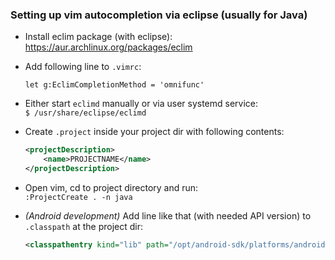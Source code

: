 ### Setting up vim autocompletion via eclipse (usually for Java)

* Install eclim package (with eclipse):  
  https://aur.archlinux.org/packages/eclim
* Add following line to `.vimrc`:

  ```viml
  let g:EclimCompletionMethod = 'omnifunc'
  ```
* Either start `eclimd` manually or via user systemd service:  
  `$ /usr/share/eclipse/eclimd`
* Create `.project` inside your project dir with following contents:

  ```xml
  <projectDescription>
      <name>PROJECTNAME</name>
  </projectDescription>
    ```
* Open vim, cd to project directory and run:  
  `:ProjectCreate . -n java`

* *(Android development)* Add line like that (with needed API version) to
  `.classpath` at the project dir:

  ```xml
  <classpathentry kind="lib" path="/opt/android-sdk/platforms/android-19/android.jar"/>
  ```
